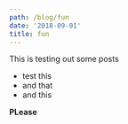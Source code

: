 ```yaml
---
path: /blog/fun
date: '2018-09-01'
title: fun
---
```

This is testing out some posts



* test this
* and that
* and this

**PLease**
